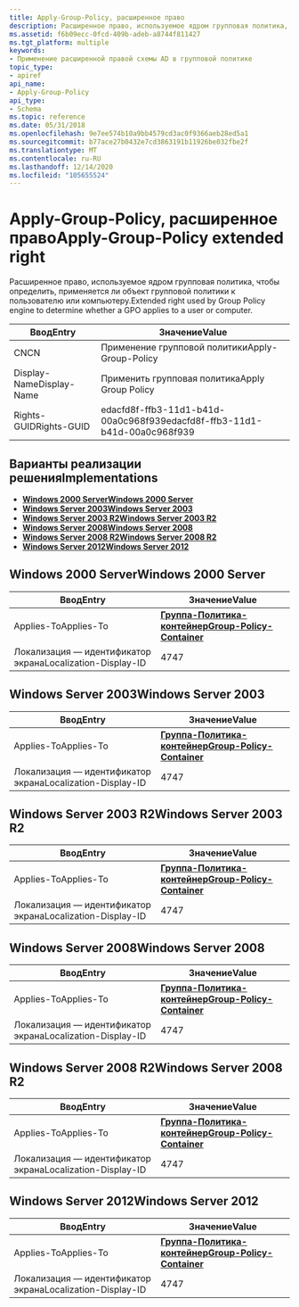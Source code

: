 ```yaml
---
title: Apply-Group-Policy, расширенное право
description: Расширенное право, используемое ядром групповая политика, чтобы определить, применяется ли объект групповой политики к пользователю или компьютеру.
ms.assetid: f6b09ecc-0fcd-409b-adeb-a8744f811427
ms.tgt_platform: multiple
keywords:
- Применение расширенной правой схемы AD в групповой политике
topic_type:
- apiref
api_name:
- Apply-Group-Policy
api_type:
- Schema
ms.topic: reference
ms.date: 05/31/2018
ms.openlocfilehash: 9e7ee574b10a9bb4579cd3ac0f9366aeb28ed5a1
ms.sourcegitcommit: b77ace27b0432e7cd3863191b11926be032fbe2f
ms.translationtype: MT
ms.contentlocale: ru-RU
ms.lasthandoff: 12/14/2020
ms.locfileid: "105655524"
---
```

# <a name="apply-group-policy-extended-right"></a><span data-ttu-id="f0072-104">Apply-Group-Policy, расширенное право</span><span class="sxs-lookup"><span data-stu-id="f0072-104">Apply-Group-Policy extended right</span></span>

<span data-ttu-id="f0072-105">Расширенное право, используемое ядром групповая политика, чтобы определить, применяется ли объект групповой политики к пользователю или компьютеру.</span><span class="sxs-lookup"><span data-stu-id="f0072-105">Extended right used by Group Policy engine to determine whether a GPO applies to a user or computer.</span></span>



| <span data-ttu-id="f0072-106">Ввод</span><span class="sxs-lookup"><span data-stu-id="f0072-106">Entry</span></span> | <span data-ttu-id="f0072-107">Значение</span><span class="sxs-lookup"><span data-stu-id="f0072-107">Value</span></span> |
|--------------|--------------------------------------|
| <span data-ttu-id="f0072-108">CN</span><span class="sxs-lookup"><span data-stu-id="f0072-108">CN</span></span>           | <span data-ttu-id="f0072-109">Применение групповой политики</span><span class="sxs-lookup"><span data-stu-id="f0072-109">Apply-Group-Policy</span></span>                   |
| <span data-ttu-id="f0072-110">Display-Name</span><span class="sxs-lookup"><span data-stu-id="f0072-110">Display-Name</span></span> | <span data-ttu-id="f0072-111">Применить групповая политика</span><span class="sxs-lookup"><span data-stu-id="f0072-111">Apply Group Policy</span></span>                   |
| <span data-ttu-id="f0072-112">Rights-GUID</span><span class="sxs-lookup"><span data-stu-id="f0072-112">Rights-GUID</span></span>  | <span data-ttu-id="f0072-113">edacfd8f-ffb3-11d1-b41d-00a0c968f939</span><span class="sxs-lookup"><span data-stu-id="f0072-113">edacfd8f-ffb3-11d1-b41d-00a0c968f939</span></span> |



## <a name="implementations"></a><span data-ttu-id="f0072-114">Варианты реализации решения</span><span class="sxs-lookup"><span data-stu-id="f0072-114">Implementations</span></span>

-   [<span data-ttu-id="f0072-115">**Windows 2000 Server**</span><span class="sxs-lookup"><span data-stu-id="f0072-115">**Windows 2000 Server**</span></span>](#windows-2000-server)
-   [<span data-ttu-id="f0072-116">**Windows Server 2003**</span><span class="sxs-lookup"><span data-stu-id="f0072-116">**Windows Server 2003**</span></span>](#windows-server-2003)
-   [<span data-ttu-id="f0072-117">**Windows Server 2003 R2**</span><span class="sxs-lookup"><span data-stu-id="f0072-117">**Windows Server 2003 R2**</span></span>](#windows-server-2003-r2)
-   [<span data-ttu-id="f0072-118">**Windows Server 2008**</span><span class="sxs-lookup"><span data-stu-id="f0072-118">**Windows Server 2008**</span></span>](#windows-server-2008)
-   [<span data-ttu-id="f0072-119">**Windows Server 2008 R2**</span><span class="sxs-lookup"><span data-stu-id="f0072-119">**Windows Server 2008 R2**</span></span>](#windows-server-2008-r2)
-   [<span data-ttu-id="f0072-120">**Windows Server 2012**</span><span class="sxs-lookup"><span data-stu-id="f0072-120">**Windows Server 2012**</span></span>](#windows-server-2012)

## <a name="windows-2000-server"></a><span data-ttu-id="f0072-121">Windows 2000 Server</span><span class="sxs-lookup"><span data-stu-id="f0072-121">Windows 2000 Server</span></span>



| <span data-ttu-id="f0072-122">Ввод</span><span class="sxs-lookup"><span data-stu-id="f0072-122">Entry</span></span> | <span data-ttu-id="f0072-123">Значение</span><span class="sxs-lookup"><span data-stu-id="f0072-123">Value</span></span> |
|-------------------------|---------------------------------------------------------------------|
| <span data-ttu-id="f0072-124">Applies-To</span><span class="sxs-lookup"><span data-stu-id="f0072-124">Applies-To</span></span>              | [<span data-ttu-id="f0072-125">**Группа-Политика-контейнер**</span><span class="sxs-lookup"><span data-stu-id="f0072-125">**Group-Policy-Container**</span></span>](c-grouppolicycontainer.md)<br/> |
| <span data-ttu-id="f0072-126">Локализация — идентификатор экрана</span><span class="sxs-lookup"><span data-stu-id="f0072-126">Localization-Display-ID</span></span> | <span data-ttu-id="f0072-127">47</span><span class="sxs-lookup"><span data-stu-id="f0072-127">47</span></span>                                                                  |



## <a name="windows-server-2003"></a><span data-ttu-id="f0072-128">Windows Server 2003</span><span class="sxs-lookup"><span data-stu-id="f0072-128">Windows Server 2003</span></span>



| <span data-ttu-id="f0072-129">Ввод</span><span class="sxs-lookup"><span data-stu-id="f0072-129">Entry</span></span> | <span data-ttu-id="f0072-130">Значение</span><span class="sxs-lookup"><span data-stu-id="f0072-130">Value</span></span> |
|-------------------------|---------------------------------------------------------------------|
| <span data-ttu-id="f0072-131">Applies-To</span><span class="sxs-lookup"><span data-stu-id="f0072-131">Applies-To</span></span>              | [<span data-ttu-id="f0072-132">**Группа-Политика-контейнер**</span><span class="sxs-lookup"><span data-stu-id="f0072-132">**Group-Policy-Container**</span></span>](c-grouppolicycontainer.md)<br/> |
| <span data-ttu-id="f0072-133">Локализация — идентификатор экрана</span><span class="sxs-lookup"><span data-stu-id="f0072-133">Localization-Display-ID</span></span> | <span data-ttu-id="f0072-134">47</span><span class="sxs-lookup"><span data-stu-id="f0072-134">47</span></span>                                                                  |



## <a name="windows-server-2003-r2"></a><span data-ttu-id="f0072-135">Windows Server 2003 R2</span><span class="sxs-lookup"><span data-stu-id="f0072-135">Windows Server 2003 R2</span></span>



| <span data-ttu-id="f0072-136">Ввод</span><span class="sxs-lookup"><span data-stu-id="f0072-136">Entry</span></span> | <span data-ttu-id="f0072-137">Значение</span><span class="sxs-lookup"><span data-stu-id="f0072-137">Value</span></span> |
|-------------------------|---------------------------------------------------------------------|
| <span data-ttu-id="f0072-138">Applies-To</span><span class="sxs-lookup"><span data-stu-id="f0072-138">Applies-To</span></span>              | [<span data-ttu-id="f0072-139">**Группа-Политика-контейнер**</span><span class="sxs-lookup"><span data-stu-id="f0072-139">**Group-Policy-Container**</span></span>](c-grouppolicycontainer.md)<br/> |
| <span data-ttu-id="f0072-140">Локализация — идентификатор экрана</span><span class="sxs-lookup"><span data-stu-id="f0072-140">Localization-Display-ID</span></span> | <span data-ttu-id="f0072-141">47</span><span class="sxs-lookup"><span data-stu-id="f0072-141">47</span></span>                                                                  |



## <a name="windows-server-2008"></a><span data-ttu-id="f0072-142">Windows Server 2008</span><span class="sxs-lookup"><span data-stu-id="f0072-142">Windows Server 2008</span></span>



| <span data-ttu-id="f0072-143">Ввод</span><span class="sxs-lookup"><span data-stu-id="f0072-143">Entry</span></span> | <span data-ttu-id="f0072-144">Значение</span><span class="sxs-lookup"><span data-stu-id="f0072-144">Value</span></span> |
|-------------------------|---------------------------------------------------------------------|
| <span data-ttu-id="f0072-145">Applies-To</span><span class="sxs-lookup"><span data-stu-id="f0072-145">Applies-To</span></span>              | [<span data-ttu-id="f0072-146">**Группа-Политика-контейнер**</span><span class="sxs-lookup"><span data-stu-id="f0072-146">**Group-Policy-Container**</span></span>](c-grouppolicycontainer.md)<br/> |
| <span data-ttu-id="f0072-147">Локализация — идентификатор экрана</span><span class="sxs-lookup"><span data-stu-id="f0072-147">Localization-Display-ID</span></span> | <span data-ttu-id="f0072-148">47</span><span class="sxs-lookup"><span data-stu-id="f0072-148">47</span></span>                                                                  |



## <a name="windows-server-2008-r2"></a><span data-ttu-id="f0072-149">Windows Server 2008 R2</span><span class="sxs-lookup"><span data-stu-id="f0072-149">Windows Server 2008 R2</span></span>



| <span data-ttu-id="f0072-150">Ввод</span><span class="sxs-lookup"><span data-stu-id="f0072-150">Entry</span></span> | <span data-ttu-id="f0072-151">Значение</span><span class="sxs-lookup"><span data-stu-id="f0072-151">Value</span></span> |
|-------------------------|---------------------------------------------------------------------|
| <span data-ttu-id="f0072-152">Applies-To</span><span class="sxs-lookup"><span data-stu-id="f0072-152">Applies-To</span></span>              | [<span data-ttu-id="f0072-153">**Группа-Политика-контейнер**</span><span class="sxs-lookup"><span data-stu-id="f0072-153">**Group-Policy-Container**</span></span>](c-grouppolicycontainer.md)<br/> |
| <span data-ttu-id="f0072-154">Локализация — идентификатор экрана</span><span class="sxs-lookup"><span data-stu-id="f0072-154">Localization-Display-ID</span></span> | <span data-ttu-id="f0072-155">47</span><span class="sxs-lookup"><span data-stu-id="f0072-155">47</span></span>                                                                  |



## <a name="windows-server-2012"></a><span data-ttu-id="f0072-156">Windows Server 2012</span><span class="sxs-lookup"><span data-stu-id="f0072-156">Windows Server 2012</span></span>



| <span data-ttu-id="f0072-157">Ввод</span><span class="sxs-lookup"><span data-stu-id="f0072-157">Entry</span></span> | <span data-ttu-id="f0072-158">Значение</span><span class="sxs-lookup"><span data-stu-id="f0072-158">Value</span></span> |
|-------------------------|---------------------------------------------------------------------|
| <span data-ttu-id="f0072-159">Applies-To</span><span class="sxs-lookup"><span data-stu-id="f0072-159">Applies-To</span></span>              | [<span data-ttu-id="f0072-160">**Группа-Политика-контейнер**</span><span class="sxs-lookup"><span data-stu-id="f0072-160">**Group-Policy-Container**</span></span>](c-grouppolicycontainer.md)<br/> |
| <span data-ttu-id="f0072-161">Локализация — идентификатор экрана</span><span class="sxs-lookup"><span data-stu-id="f0072-161">Localization-Display-ID</span></span> | <span data-ttu-id="f0072-162">47</span><span class="sxs-lookup"><span data-stu-id="f0072-162">47</span></span>                                                                  |



 

 





